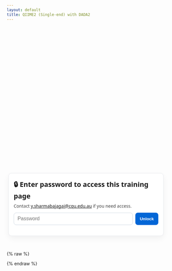 ```yaml
---
layout: default
title: QIIME2 (Single-end) with DADA2
---
```


<style>
  .codewrap { position: relative; margin: 1rem 0; }
  .codewrap pre {
    background:#f6f8fa; padding:1em; border-radius:8px;
    overflow-x:auto; white-space:pre; /* preserve line breaks exactly */
  }
  .copybtn {
    position:absolute; top:10px; right:10px;
    background:#0366d6; color:#fff; border:0; padding:6px 10px;
    border-radius:6px; font-size:.85em; cursor:pointer;
  }
  h1,h2,h3 { margin-top: 1.2em; }
  .muted { color:#666; }
  .note { background:#fff7cc; border:1px solid #ffe58a; padding:.6em .8em; border-radius:6px; }

  /* Password card */
  .pw-wrap {
    max-width: 460px; margin: 12vh auto 3rem; padding: 1.25rem 1rem;
    border: 1px solid #e5e7eb; border-radius: 10px; background: #fff;
    box-shadow: 0 8px 20px rgba(0,0,0,.05);
    font-family: system-ui, -apple-system, Segoe UI, Roboto, sans-serif;
  }
  .pw-wrap h2 { margin: 0 0 .5rem 0; font-size: 1.35rem; }
  .pw-wrap p { margin: .25rem 0 .75rem; color: #444; }
  .pw-row { display: flex; gap: .5rem; }
  .pw-row input[type="password"] {
    flex: 1; padding: .6rem .7rem; border: 1px solid #cbd5e1; border-radius: 8px;
    font-size: 1rem;
  }
  .pw-row button {
    padding: .6rem .9rem; background:#0366d6; color:#fff; border:0; border-radius:8px;
    font-weight: 600; cursor: pointer;
  }
  .pw-err { color:#c00; margin-top:.5rem; display:none; }
</style>

<!-- Password form (visible by default) -->
<div id="pw-card" class="pw-wrap">
  <h2>🔒 Enter password to access this training page</h2>
  <p>Contact <a href="mailto:y.sharmabajagai@cqu.edu.au">y.sharmabajagai@cqu.edu.au</a> if you need access.</p>
  <form id="pw-form" onsubmit="return false;">
    <div class="pw-row">
      <input id="pw-input" type="password" placeholder="Password" autocomplete="current-password" />
      <button id="pw-submit" type="submit">Unlock</button>
    </div>
    <div id="pw-error" class="pw-err">Incorrect password. Please try again.</div>
  </form>
</div>

<!-- Hidden content container -->
<div id="content" style="display:none;"></div>

{% raw %}
<script>
  // Copy helper (reused for all blocks)
  function copyCode(id) {
    const el = document.getElementById(id);
    if (!el) return;
    const text = el.innerText;
    navigator.clipboard.writeText(text).then(
      () => alert("✅ Code copied to clipboard!"),
      () => alert("⚠️ Copy failed. Please copy manually.")
    );
  }

  // Build the protected HTML once (so Jekyll/Liquid doesn't mangle it)
  const PAGE_HTML = `
    <h1>Analysis of 16S rRNA (Single-End) with QIIME 2 using DADA2</h1>
    <p>
      Ensure <code>manifest.txt</code> and <code>sample-metadata.txt</code> are in your working directory.
      This tutorial uses a shared SILVA classifier path.
    </p>
    <div class="note"><strong>Tip:</strong> Run each step in order. Adjust trimming parameters after
    inspecting the demux quality plots. Use <code>qiime tools view</code> or upload <code>.qzv</code> files to
    <a href="https://view.qiime2.org" target="_blank" rel="noopener">view.qiime2.org</a>.</div>

    <!-- 0) Env -->
    <h2>0) Load QIIME 2 and activate environment</h2>
    <div class="codewrap">
      <button class="copybtn" onclick="copyCode('step-env')">📋 Copy</button>
      <pre><code id="step-env" class="language-bash"># Change QIIME_ENV when QIIME2 is updated
QIIME_ENV="/project/2025-sharma-cqu-bioinfo/envs/qiime2-amplicon-2024.10"
module load Anaconda3/2024.06-1
conda activate "$QIIME_ENV"</code></pre>
    </div>

    <!-- Variables -->
    <h2>Variables (edit per project)</h2>
    <div class="codewrap">
      <button class="copybtn" onclick="copyCode('step-vars')">📋 Copy</button>
      <pre><code id="step-vars" class="language-bash">USERNAME="type your user name here"
MANIFEST="/project/2025-sharma-cqu-bioinfo/training/manifest.txt"
METADATA="/project/2025-sharma-cqu-bioinfo/training/sample-metadata.txt"
ADAPTER_SEQ="AGATCGGAAGAGCGTCGTGTAGGGAAAGAGTGT"
# PRIMER_SEQ="GACTACNVGGGTATCTAATCC"    # example, if primer trimming is required later
CLASSIFIER="/project/2025-sharma-cqu-bioinfo/training/silva-138-99-nb-classifier.qza"
THREADS=24
MAX_DEPTH=3000

# Define after checking quality plots (demux.qzv) before DADA2:
TRIM_LEFT=21
TRUNC_LEN=250
MAX_EE=2.0

# Workspace
mkdir -p /home/$USERNAME/data/q2_training
WORKDIR="/home/$USERNAME/data/q2_training"
cd "$WORKDIR"</code></pre>
    </div>

    <!-- 1) Import -->
    <h2>1) Import data &amp; summarize</h2>
    <div class="codewrap">
      <button class="copybtn" onclick="copyCode('step-1')">📋 Copy</button>
      <pre><code id="step-1" class="language-bash">qiime tools import \\
  --type 'SampleData[SequencesWithQuality]' \\
  --input-path "$MANIFEST" \\
  --output-path demux.qza \\
  --input-format SingleEndFastqManifestPhred33V2

qiime demux summarize \\
  --i-data demux.qza \\
  --o-visualization demux.qzv

# Visualise locally (if supported) OR upload to https://view.qiime2.org
qiime tools view demux.qzv</code></pre>
    </div>

    <!-- 2) Cutadapt -->
    <h2>2) Remove adapter (and optionally primer) sequences</h2>
    <div class="codewrap">
      <button class="copybtn" onclick="copyCode('step-2')">📋 Copy</button>
      <pre><code id="step-2" class="language-bash">qiime cutadapt trim-single \\
  --i-demultiplexed-sequences demux.qza \\
  --p-cores $THREADS \\
  --p-adapter "$ADAPTER_SEQ" \\
  --o-trimmed-sequences trimmed_demux.qza

qiime demux summarize \\
  --i-data trimmed_demux.qza \\
  --o-visualization trimmed_demux.qzv</code></pre>
    </div>

    <!-- 3) DADA2 -->
    <h2>3) Denoise with DADA2 (single-end)</h2>
    <p class="muted">Tune <code>TRIM_LEFT</code>, <code>TRUNC_LEN</code>, and <code>MAX_EE</code> based on quality.</p>
    <div class="codewrap">
      <button class="copybtn" onclick="copyCode('step-3')">📋 Copy</button>
      <pre><code id="step-3" class="language-bash">qiime dada2 denoise-single \\
  --i-demultiplexed-seqs trimmed_demux.qza \\
  --p-trim-left $TRIM_LEFT \\
  --p-trunc-len  $TRUNC_LEN \\
  --p-max-ee     $MAX_EE \\
  --p-n-threads  $THREADS \\
  --o-table table.qza \\
  --o-representative-sequences rep-seqs.qza \\
  --o-denoising-stats denoising-stats.qza

qiime metadata tabulate \\
  --m-input-file denoising-stats.qza \\
  --o-visualization denoising-stats.qzv</code></pre>
    </div>

    <!-- 4) Summaries -->
    <h2>4) Feature table &amp; representative sequences summaries</h2>
    <div class="codewrap">
      <button class="copybtn" onclick="copyCode('step-4')">📋 Copy</button>
      <pre><code id="step-4" class="language-bash">qiime feature-table summarize \\
  --i-table table.qza \\
  --m-sample-metadata-file "$METADATA" \\
  --o-visualization table.qzv

qiime feature-table tabulate-seqs \\
  --i-data rep-seqs.qza \\
  --o-visualization rep-seqs.qzv</code></pre>
    </div>

    <!-- 5) Filter singles -->
    <h2>5) Filter features (remove singletons) &amp; resummarize</h2>
    <div class="codewrap">
      <button class="copybtn" onclick="copyCode('step-5')">📋 Copy</button>
      <pre><code id="step-5" class="language-bash"># Filter features with min frequency = 2
qiime feature-table filter-features \\
  --i-table table.qza \\
  --p-min-frequency 2 \\
  --o-filtered-table table-2.qza

qiime feature-table summarize \\
  --i-table table-2.qza \\
  --m-sample-metadata-file "$METADATA" \\
  --o-visualization table-2.qzv

# Filter representative sequences to match filtered table
qiime feature-table filter-seqs \\
  --i-data rep-seqs.qza \\
  --i-table table-2.qza \\
  --o-filtered-data rep-seqs-2.qza

qiime feature-table tabulate-seqs \\
  --i-data rep-seqs-2.qza \\
  --o-visualization rep-seqs-2.qzv</code></pre>
    </div>

    <!-- 6) Tree -->
    <h2>6) Generate phylogenetic tree</h2>
    <div class="codewrap">
      <button class="copybtn" onclick="copyCode('step-6')">📋 Copy</button>
      <pre><code id="step-6" class="language-bash">qiime phylogeny align-to-tree-mafft-fasttree \\
  --i-sequences rep-seqs-2.qza \\
  --output-dir phylogeny-align-to-tree-mafft-fasttree</code></pre>
    </div>

    <!-- 7) Taxonomy -->
    <h2>7) Taxonomic classification</h2>
    <div class="codewrap">
      <button class="copybtn" onclick="copyCode('step-7')">📋 Copy</button>
      <pre><code id="step-7" class="language-bash">qiime feature-classifier classify-sklearn \\
  --i-classifier "$CLASSIFIER" \\
  --i-reads rep-seqs-2.qza \\
  --o-classification taxonomy.qza

qiime metadata tabulate \\
  --m-input-file taxonomy.qza \\
  --o-visualization taxonomy.qzv</code></pre>
    </div>

    <!-- 8) Barplots -->
    <h2>8) Taxa bar plots</h2>
    <div class="codewrap">
      <button class="copybtn" onclick="copyCode('step-8')">📋 Copy</button>
      <pre><code id="step-8" class="language-bash">qiime taxa barplot \\
  --i-table table-2.qza \\
  --i-taxonomy taxonomy.qza \\
  --m-metadata-file "$METADATA" \\
  --o-visualization taxa-bar-plots.qzv</code></pre>
    </div>

    <!-- 9) Alpha rarefaction -->
    <h2>9) Alpha rarefaction</h2>
    <div class="codewrap">
      <button class="copybtn" onclick="copyCode('step-9')">📋 Copy</button>
      <pre><code id="step-9" class="language-bash">qiime diversity alpha-rarefaction \\
  --i-table table-2.qza \\
  --i-phylogeny phylogeny-align-to-tree-mafft-fasttree/rooted_tree.qza \\
  --p-max-depth $MAX_DEPTH \\
  --m-metadata-file "$METADATA" \\
  --o-visualization alpha-rarefaction.qzv</code></pre>
    </div>
  `;

  // Simple gate (no popups)
  const PASSWORD = "cqubioinfo2025";

  function unlock() {
    const input = document.getElementById('pw-input');
    const err = document.getElementById('pw-error');
    const card = document.getElementById('pw-card');
    const content = document.getElementById('content');
    if (!input || !content) return;

    if (input.value === PASSWORD) {
      content.innerHTML = PAGE_HTML;
      card.style.display = 'none';
      content.style.display = 'block';
    } else {
      err.style.display = 'block';
      input.focus();
      input.select();
    }
  }

  // Hook up events
  document.getElementById('pw-form')?.addEventListener('submit', unlock);
  document.getElementById('pw-submit')?.addEventListener('click', unlock);
</script>
{% endraw %}
